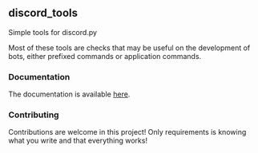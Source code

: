 discord_tools
-------------

Simple tools for discord.py

Most of these tools are checks that may be useful on the development of bots, either prefixed
commands or application commands.


### Documentation

The documentation is available [here](https://discord-tools.readthedocs.io/en/).

### Contributing

Contributions are welcome in this project! Only requirements is knowing what you write
and that everything works!
